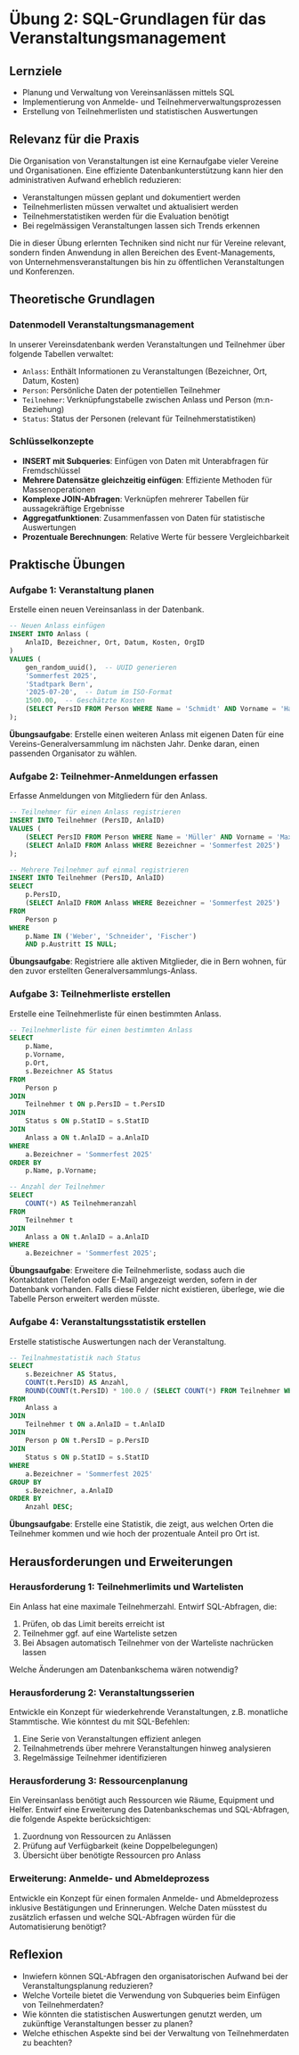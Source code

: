 # Übung 2: SQL-Grundlagen für das Veranstaltungsmanagement

## Lernziele
- Planung und Verwaltung von Vereinsanlässen mittels SQL
- Implementierung von Anmelde- und Teilnehmerverwaltungsprozessen
- Erstellung von Teilnehmerlisten und statistischen Auswertungen

## Relevanz für die Praxis

Die Organisation von Veranstaltungen ist eine Kernaufgabe vieler Vereine und Organisationen. Eine effiziente Datenbankunterstützung kann hier den administrativen Aufwand erheblich reduzieren:

- Veranstaltungen müssen geplant und dokumentiert werden
- Teilnehmerlisten müssen verwaltet und aktualisiert werden
- Teilnehmerstatistiken werden für die Evaluation benötigt
- Bei regelmässigen Veranstaltungen lassen sich Trends erkennen

Die in dieser Übung erlernten Techniken sind nicht nur für Vereine relevant, sondern finden Anwendung in allen Bereichen des Event-Managements, von Unternehmensveranstaltungen bis hin zu öffentlichen Veranstaltungen und Konferenzen.

## Theoretische Grundlagen

### Datenmodell Veranstaltungsmanagement
In unserer Vereinsdatenbank werden Veranstaltungen und Teilnehmer über folgende Tabellen verwaltet:
- `Anlass`: Enthält Informationen zu Veranstaltungen (Bezeichner, Ort, Datum, Kosten)
- `Person`: Persönliche Daten der potentiellen Teilnehmer
- `Teilnehmer`: Verknüpfungstabelle zwischen Anlass und Person (m:n-Beziehung)
- `Status`: Status der Personen (relevant für Teilnehmerstatistiken)

### Schlüsselkonzepte
- **INSERT mit Subqueries**: Einfügen von Daten mit Unterabfragen für Fremdschlüssel
- **Mehrere Datensätze gleichzeitig einfügen**: Effiziente Methoden für Massenoperationen
- **Komplexe JOIN-Abfragen**: Verknüpfen mehrerer Tabellen für aussagekräftige Ergebnisse
- **Aggregatfunktionen**: Zusammenfassen von Daten für statistische Auswertungen
- **Prozentuale Berechnungen**: Relative Werte für bessere Vergleichbarkeit

## Praktische Übungen

### Aufgabe 1: Veranstaltung planen

Erstelle einen neuen Vereinsanlass in der Datenbank.

```sql
-- Neuen Anlass einfügen
INSERT INTO Anlass (
    AnlaID, Bezeichner, Ort, Datum, Kosten, OrgID
)
VALUES (
    gen_random_uuid(),  -- UUID generieren
    'Sommerfest 2025',
    'Stadtpark Bern',
    '2025-07-20',  -- Datum im ISO-Format
    1500.00,  -- Geschätzte Kosten
    (SELECT PersID FROM Person WHERE Name = 'Schmidt' AND Vorname = 'Hans')  -- Organisator
);
```

**Übungsaufgabe**: Erstelle einen weiteren Anlass mit eigenen Daten für eine Vereins-Generalversammlung im nächsten Jahr. Denke daran, einen passenden Organisator zu wählen.

### Aufgabe 2: Teilnehmer-Anmeldungen erfassen

Erfasse Anmeldungen von Mitgliedern für den Anlass.

```sql
-- Teilnehmer für einen Anlass registrieren
INSERT INTO Teilnehmer (PersID, AnlaID)
VALUES (
    (SELECT PersID FROM Person WHERE Name = 'Müller' AND Vorname = 'Max'),
    (SELECT AnlaID FROM Anlass WHERE Bezeichner = 'Sommerfest 2025')
);

-- Mehrere Teilnehmer auf einmal registrieren
INSERT INTO Teilnehmer (PersID, AnlaID)
SELECT 
    p.PersID,
    (SELECT AnlaID FROM Anlass WHERE Bezeichner = 'Sommerfest 2025')
FROM 
    Person p
WHERE 
    p.Name IN ('Weber', 'Schneider', 'Fischer')
    AND p.Austritt IS NULL;
```

**Übungsaufgabe**: Registriere alle aktiven Mitglieder, die in Bern wohnen, für den zuvor erstellten Generalversammlungs-Anlass.

### Aufgabe 3: Teilnehmerliste erstellen

Erstelle eine Teilnehmerliste für einen bestimmten Anlass.

```sql
-- Teilnehmerliste für einen bestimmten Anlass
SELECT 
    p.Name, 
    p.Vorname, 
    p.Ort,
    s.Bezeichner AS Status
FROM 
    Person p
JOIN 
    Teilnehmer t ON p.PersID = t.PersID
JOIN 
    Status s ON p.StatID = s.StatID
JOIN 
    Anlass a ON t.AnlaID = a.AnlaID
WHERE 
    a.Bezeichner = 'Sommerfest 2025'
ORDER BY 
    p.Name, p.Vorname;

-- Anzahl der Teilnehmer
SELECT 
    COUNT(*) AS Teilnehmeranzahl
FROM 
    Teilnehmer t
JOIN 
    Anlass a ON t.AnlaID = a.AnlaID
WHERE 
    a.Bezeichner = 'Sommerfest 2025';
```

**Übungsaufgabe**: Erweitere die Teilnehmerliste, sodass auch die Kontaktdaten (Telefon oder E-Mail) angezeigt werden, sofern in der Datenbank vorhanden. Falls diese Felder nicht existieren, überlege, wie die Tabelle Person erweitert werden müsste.

### Aufgabe 4: Veranstaltungsstatistik erstellen

Erstelle statistische Auswertungen nach der Veranstaltung.

```sql
-- Teilnahmestatistik nach Status
SELECT 
    s.Bezeichner AS Status,
    COUNT(t.PersID) AS Anzahl,
    ROUND(COUNT(t.PersID) * 100.0 / (SELECT COUNT(*) FROM Teilnehmer WHERE AnlaID = a.AnlaID), 1) AS Prozent
FROM 
    Anlass a
JOIN 
    Teilnehmer t ON a.AnlaID = t.AnlaID
JOIN 
    Person p ON t.PersID = p.PersID
JOIN 
    Status s ON p.StatID = s.StatID
WHERE 
    a.Bezeichner = 'Sommerfest 2025'
GROUP BY 
    s.Bezeichner, a.AnlaID
ORDER BY 
    Anzahl DESC;
```

**Übungsaufgabe**: Erstelle eine Statistik, die zeigt, aus welchen Orten die Teilnehmer kommen und wie hoch der prozentuale Anteil pro Ort ist.

## Herausforderungen und Erweiterungen

### Herausforderung 1: Teilnehmerlimits und Wartelisten
Ein Anlass hat eine maximale Teilnehmerzahl. Entwirf SQL-Abfragen, die:
1. Prüfen, ob das Limit bereits erreicht ist
2. Teilnehmer ggf. auf eine Warteliste setzen
3. Bei Absagen automatisch Teilnehmer von der Warteliste nachrücken lassen

Welche Änderungen am Datenbankschema wären notwendig?

### Herausforderung 2: Veranstaltungsserien
Entwickle ein Konzept für wiederkehrende Veranstaltungen, z.B. monatliche Stammtische. Wie könntest du mit SQL-Befehlen:
1. Eine Serie von Veranstaltungen effizient anlegen
2. Teilnahmetrends über mehrere Veranstaltungen hinweg analysieren
3. Regelmässige Teilnehmer identifizieren

### Herausforderung 3: Ressourcenplanung
Ein Vereinsanlass benötigt auch Ressourcen wie Räume, Equipment und Helfer. Entwirf eine Erweiterung des Datenbankschemas und SQL-Abfragen, die folgende Aspekte berücksichtigen:
1. Zuordnung von Ressourcen zu Anlässen
2. Prüfung auf Verfügbarkeit (keine Doppelbelegungen)
3. Übersicht über benötigte Ressourcen pro Anlass

### Erweiterung: Anmelde- und Abmeldeprozess
Entwickle ein Konzept für einen formalen Anmelde- und Abmeldeprozess inklusive Bestätigungen und Erinnerungen. Welche Daten müsstest du zusätzlich erfassen und welche SQL-Abfragen würden für die Automatisierung benötigt?

## Reflexion

- Inwiefern können SQL-Abfragen den organisatorischen Aufwand bei der Veranstaltungsplanung reduzieren?
- Welche Vorteile bietet die Verwendung von Subqueries beim Einfügen von Teilnehmerdaten?
- Wie könnten die statistischen Auswertungen genutzt werden, um zukünftige Veranstaltungen besser zu planen?
- Welche ethischen Aspekte sind bei der Verwaltung von Teilnehmerdaten zu beachten?
